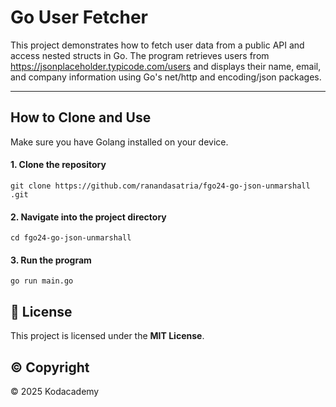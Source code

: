 # Go User Fetcher

This project demonstrates how to fetch user data from a public API and access nested structs in Go. The program retrieves users from https://jsonplaceholder.typicode.com/users and displays their name, email, and company information using Go's net/http and encoding/json packages.

---


## How to Clone and Use

Make sure you have Golang installed on your device.

#### 1. Clone the repository
```
git clone https://github.com/ranandasatria/fgo24-go-json-unmarshall
.git
```

#### 2. Navigate into the project directory
```
cd fgo24-go-json-unmarshall

```

#### 3. Run the program
```
go run main.go
```

## 📄 License

This project is licensed under the **MIT License**.  

## ©️ Copyright

&copy; 2025 Kodacademy